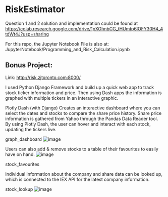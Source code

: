 # RiskEstimator
Question 1 and 2 solution and implementation could be found at
https://colab.research.google.com/drive/1pXOhnbCG_tHUmtp6lOFY30H4_4tdWt4J?usp=sharing

For this repo, the Jupyter Notebook File is also at:
JupyterNotebook/Programming_and_Risk_Calculation.ipynb

## Bonus Project:
Link: http://risk.zjtoronto.com:8000/

I used Python Django Framework and build up a quick web app to track stock ticker information and price. Then using Dash apps the information is graphed with multiple tickers in an interactive graphic.

Plotly Dash (with Django)
Creates an interactive dashboard where you can select the dates and stocks to compare the share price history. Share price information is gathered from Yahoo through the Pandas Data Reader tool. By using Plotly Dash, the user can hover and interact with each stock, updating the tickers live.

graph_dashboard
![image](https://user-images.githubusercontent.com/31417311/165445444-977fe769-4217-4996-a684-f141c9bcf2d0.png)

Users can also add & remove stocks to a table of their favourites to easily have on hand.
![image](https://user-images.githubusercontent.com/31417311/165445471-68c8352a-c6df-4596-933f-5e2c3de95b4b.png)

stock_favourites

Individual information about the company and share data can be looked up, which is connected to the IEX API for the latest company information.

stock_lookup
![image](https://user-images.githubusercontent.com/31417311/165445494-ec797362-512b-4e01-8cfd-92a9abc67fc4.png)
